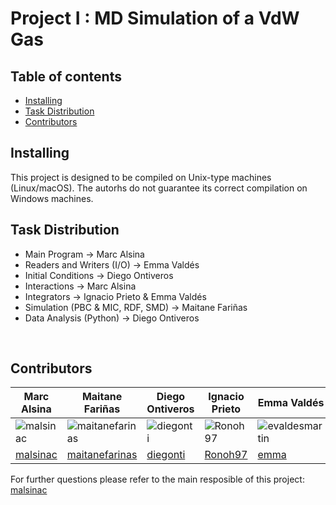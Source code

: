 # Project I : MD Simulation of a VdW Gas


## Table of contents

- [Installing](#installing)
- [Task Distribution](#task-distribution)
- [Contributors](#contributors)

## Installing

This project is designed to be compiled on Unix-type machines (Linux/macOS). The autorhs do not guarantee its correct compilation on Windows machines.

## Task Distribution
- Main Program &rarr; Marc Alsina
- Readers and Writers (I/O) &rarr; Emma Valdés
- Initial Conditions &rarr; Diego Ontiveros
- Interactions &rarr; Marc Alsina
- Integrators &rarr; Ignacio Prieto & Emma Valdés
- Simulation (PBC & MIC, RDF, SMD) &rarr; Maitane Fariñas
- Data Analysis (Python) &rarr; Diego Ontiveros

<br>

## Contributors

|  Marc Alsina   |  Maitane Fariñas  |  Diego Ontiveros   |  Ignacio Prieto   |  Emma Valdés  |
| -------------- | ----------------- | ------------------ | ----------------- | ------------- |
| ![malsinac](https://github.com/malsinac.png "malsinac") | ![maitanefarinas](https://github.com/maitanefarinas.png "maitanefarinas") | ![diegonti](https://github.com/diegonti.png "diegonti") | ![Ronoh97](https://github.com/Ronoh97.png "Ronoh97") | ![evaldesmartin](https://github.com/evaldesmartin.png "evaldesmartin") |
| [malsinac](https://github.com/malsinac)                                 | [maitanefarinas](https://github.com/maitanefarinas)| [diegonti](https://github.com/diegonti)                                  | [Ronoh97](https://github.com/Ronoh97)                                  | [emma](https://github.com/evaldesmartin)                                  |

For further questions please refer to the main resposible of this project: [malsinac](https://github.com/malsinac) 
